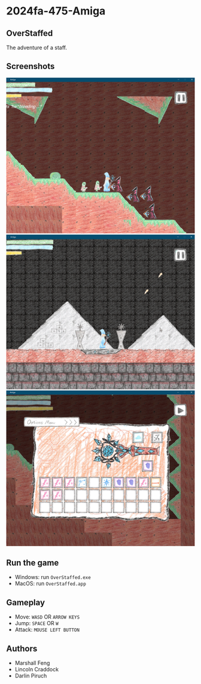 # 2024fa-475-Amiga

## OverStaffed
The adventure of a staff.

## Screenshots
![gameplay_screenshot Image](./gameplay_screenshot.png)
![tutorial_screenshot Image](./tutorial_screenshot.png)
![staffConfig_screenshot Image](./staffConfig_screenshot.png)

## Run the game
- Windows: run ``OverStaffed.exe``
- MacOS: run ``OverStaffed.app``

## Gameplay
- Move: ``WASD`` OR ``ARROW KEYS``
- Jump: ``SPACE`` OR ``W``
- Attack: ``MOUSE LEFT BUTTON``

## Authors
- Marshall Feng
- Lincoln Craddock
- Darlin Piruch